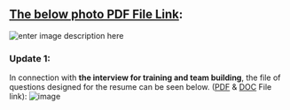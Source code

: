 ## [The below photo PDF File Link](https://github.com/Startup-Data/SatLunNeh/blob/master/documents/Aboout%20AI%20and%20Music%20Industry.pdf):
![enter image description here](https://i.stack.imgur.com/HNvi2.jpg)

### Update 1:
In connection with **the interview for training and team building**, the file of questions designed for the resume can be seen below. ([PDF](https://github.com/Startup-Data/SatLunNeh/blob/master/AI%20Parts/Music%20Part/Documents/interview%20questions.pdf) & [DOC](https://github.com/Startup-Data/SatLunNeh/blob/master/AI%20Parts/Music%20Part/Documents/interview%20questions.doc) File link):
![image](https://files.virgool.io/upload/users/67973/posts/zwxhaqdjf34g/xdxnw8vutdbp.png)
